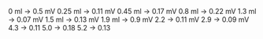 0 ml -> 0.5 mV
0.25 ml -> 0.11 mV
0.45 ml -> 0.17 mV
0.8 ml -> 0.22  mV
1.3 ml -> 0.07 mV
1.5 ml -> 0.13 mV
1.9 ml -> 0.9 mV
2.2 -> 0.11 mV
2.9 -> 0.09 mV
4.3 -> 0.11
5.0 -> 0.18
5.2 -> 0.13